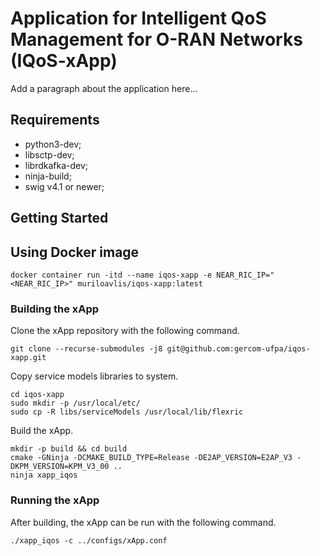 # Application for Intelligent QoS Management for O-RAN Networks (IQoS-xApp)

Add a paragraph about the application here...

## Requirements

- python3-dev;
- libsctp-dev;
- librdkafka-dev;
- ninja-build;
- swig v4.1 or newer;

## Getting Started

## Using Docker image

```shell
docker container run -itd --name iqos-xapp -e NEAR_RIC_IP="<NEAR_RIC_IP>" muriloavlis/iqos-xapp:latest
```

### Building the xApp

Clone the xApp repository with the following command.

```shell
git clone --recurse-submodules -j8 git@github.com:gercom-ufpa/iqos-xapp.git
```

Copy service models libraries to system.

```shell
cd iqos-xapp
sudo mkdir -p /usr/local/etc/
sudo cp -R libs/serviceModels /usr/local/lib/flexric
```

Build the xApp.

```shell
mkdir -p build && cd build
cmake -GNinja -DCMAKE_BUILD_TYPE=Release -DE2AP_VERSION=E2AP_V3 -DKPM_VERSION=KPM_V3_00 ..
ninja xapp_iqos
```

### Running the xApp

After building, the xApp can be run with the following command.

```shell
./xapp_iqos -c ../configs/xApp.conf 
```